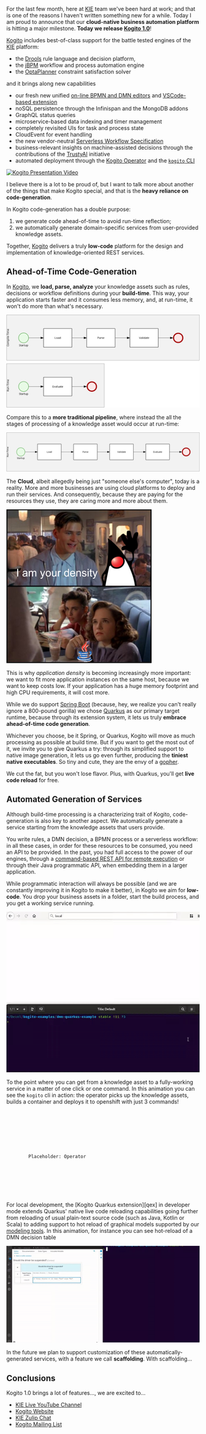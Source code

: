 For the last few month, here at [KIE][kie] team we've been hard at work; and that is one of the reasons I haven't written something new for a while. Today I am proud to announce that our **cloud-native business automation platform** is hitting a major milestone. **Today we release [Kogito 1.0][kgt]**! 

[Kogito][kgt] includes best-of-class support for the battle tested engines of
the [KIE][kie] platform: 

- the [Drools][drl] rule language and decision platform, 
- the [jBPM][jbpm] workflow and process automation engine 
- the [OptaPlanner][opt] constraint satisfaction solver

and it brings along new capabilities 
- our fresh new unified [on-line BPMN and DMN editors](https://kiegroup.github.io/kogito-online/#/) and [VSCode-based extension](https://marketplace.visualstudio.com/items?itemName=kie-group.vscode-extension-kogito-bundle)
- noSQL persistence through the Infinispan and the MongoDB addons
- GraphQL status queries
- microservice-based data indexing and timer management
- completely revisited UIs for task and process state 
- CloudEvent for event handling
- the new vendor-neutral [Serverless Workflow Specification](sws)
- business-relevant insights on machine-assisted decisions through the contributions of the [TrustyAI](tai) initiative
- automated deployment through the [Kogito Operator][kop] and the [`kogito` CLI][kli]


[![Kogito Presentation Video](https://img.youtube.com/vi/2Ci_WcYtLrU/0.jpg)](https://www.youtube.com/watch?v=2Ci_WcYtLrU)


I believe there is a lot to be proud of, but I want to talk more about another of the things that make Kogito special, and that is the **heavy reliance on code-generation**. 

In Kogito code-generation has a double purpose: 
1. we generate code ahead-of-time to avoid run-time reflection; 
2. we automatically generate domain-specific services from user-provided knowledge assets.

Together, [Kogito][kgt] delivers a truly **low-code** platform for the design and implementation of knowledge-oriented REST services. 

## Ahead-of-Time Code-Generation

In [Kogito][kgt], we **load, parse, analyze** your knowledge assets such as rules, decisions or workflow definitions during your **build-time**. This way, your application starts faster and it consumes less memory, and, at run-time, it won't do more than what's necessary.

![flow1](imgs/flow2.png)

Compare this to a **more traditional pipeline**, where instead the all the stages of processing of a knowledge asset would occur at run-time:

![flow1](imgs/flow1.png)


The **Cloud**, albeit allegedly being just "someone else's computer", today is a reality. More and more businesses are using cloud platforms to deploy and run their services. And consequently, because they are paying for the resources they use, they are caring more and more about them.

![I am your density](imgs/density.png)

This is why *application density* is becoming increasingly more important: we want to fit more application instances on the same host, because we want to keep costs low. If your application has a huge memory footprint and high CPU requirements, it will cost more.

While we do support [Spring Boot][spb] (because, hey, we realize you can't really ignore a 800-pound gorilla) we chose [Quarkus][qks] as our primary target runtime, because through its extension system, it lets us truly **embrace ahead-of-time code generation**.

Whichever you choose, be it Spring, or Quarkus, Kogito will move as much processing as possible at build time. But if you want to get the most out of it, we invite you to give Quarkus a try: through its simplified support to native image generation, it lets us go even further, producing the **tiniest native executables**. So tiny and cute, they are the envy of a [gopher](https://blog.golang.org/gopher).

We cut the fat, but you won't lose flavor. Plus, with Quarkus, you'll get **live code reload** for free.


## Automated Generation of Services

Although build-time processing is a characterizing trait of Kogito, code-generation is also key to another aspect. We automatically generate a service starting from the knowledge assets that users provide.

You write rules, a DMN decision, a BPMN process or a serverless workflow: in all these cases, in order for these resources to be consumed, you need an API to be provided. In the past, you had full access to the power of our engines, through  a [command-based REST API for remote execution](#insert-url-here) or through their Java programmatic API, when embedding them in a larger application.

While programmatic interaction will always be possible (and we are constantly improving it in Kogito to make it better), in Kogito we aim for **low-code**. You drop your business assets in a folder, start the build process, and you get a working service running.

![Kogito Codegen](imgs/kogito-codegen.gif)


To the point where you can get from a knowledge asset to a fully-working service in a matter of one click or one command. In this animation you can see the `kogito` cli in action: the operator picks up the knowledge assets, builds a container and deploys it to openshift with just 3 commands!


```







        Placeholder: Operator







```


For local development, the [Kogito Quarkus extension][qex] in developer mode extends Quarkus' native live code reloading capabilities going further from reloading of usual plain-text source code (such as Java, Kotlin or Scala) to adding support to hot reload of graphical models supported by our [modeling tools](https://marketplace.visualstudio.com/items?itemName=kie-group.vscode-extension-kogito-bundle). In this animation, for instance you can see hot-reload of a DMN decision table

![BPMN](imgs/hot-reload.gif)

In the future we plan to support customization of these automatically-generated services, with a feature we call **scaffolding**. With scaffolding...

## Conclusions

Kogito 1.0 brings a lot of features..., we are excited to...


- [KIE Live YouTube Channel][kielive]
- [Kogito Website][kgt]
- [KIE Zulip Chat][zlp]
- [Kogito Mailing List][kml]


[kgt]: https://kogito.kie.org
[kie]: http://kie.org
[drl]: http://www.drools.org/
[jbpm]: http://www.jbpm.org/
[opt]: http://www.optaplanner.org/
[sws]: https://serverlessworkflow.io/
[tai]: https://blog.kie.org/2020/06/trusty-ai-introduction.html
[kop]: https://operatorhub.io/operator/kogito-operator 
[kli]: https://github.com/kiegroup/kogito-cloud-operator/blob/master/README.md

[qks]: https://quarkus.io
[spb]: https://spring.io/projects/spring-boot

[kielive]: https://www.youtube.com/playlist?list=PLo3ZScdD9hW4S94iT3ZgOWm8asSHuMDYn
[zlp]: https://kie.zulipchat.com
[kml]: https://groups.google.com/forum/#!msgid/kogito-development/
